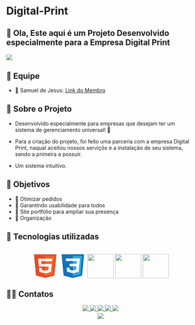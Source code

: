 ﻿# Digital-Print

## 👋 Ola, Este aqui é um Projeto Desenvolvido especialmente para a Empresa Digital Print

<img height=200 align="center" src="https://i.pinimg.com/originals/67/7b/ae/677bae7a40b03ec5b65c7979c4bb4c80.gif" />

## 📌 Equipe

- 📌 Samuel de Jesus: <a href="https://github.com/samucarvalh0" target="_blank"> Link do Membro </a>

## 📌 Sobre o Projeto

- Desenvolvido especialmente para empresas que desejam ter um sistema de gerenciamento universal! 🚀

- Para a criação do projeto, foi feito uma parceria com a empresa Digital Print, naqual aceitou nossos serviçõs e a instalação de seu sistema, sendo a primeira a possuir.

- Um sistema intuitivo.

## 🎯 Objetivos

- 📌 Otimizar pedidos
- 📌 Garantindo usabilidade para todos
- 📌 Site portfólio para ampliar sua presença
- 📌 Organização

## 🔹 Tecnologias utilizadas

<div align="center" style="display: inline_block"><br>
    <img align="center" height="65" width="70" src="https://raw.githubusercontent.com/devicons/devicon/master/icons/html5/html5-original.svg">
    <img align="center" height="65" width="70" src="https://raw.githubusercontent.com/devicons/devicon/master/icons/css3/css3-original.svg">
    <img align="center" height="65" width="70" src="https://cdn.jsdelivr.net/gh/devicons/devicon@latest/icons/javascript/javascript-original.svg">
    <img align="center" height="65" width="70" src="https://cdn.jsdelivr.net/gh/devicons/devicon@latest/icons/php/php-original.svg">
    <img align="center" height="65" width="70" src="https://cdn.jsdelivr.net/gh/devicons/devicon@latest/icons/mysql/mysql-original-wordmark.svg">
</div>

## 📌📌 Contatos

<div align="center" >
    <a href="https://www.youtube.com/@d4vi_964" target="_blank">
        <img src="https://img.shields.io/badge/YouTube-FF0000?style=for-the-badge&logo=youtube&logoColor=white" target="_blank">
    </a>
    <a href="https://www.instagram.com/zd4vi_i/" target="_blank">
        <img src="https://img.shields.io/badge/-Instagram-%23E4405F?style=for-the-badge&logo=instagram&logoColor=white" target="_blank">
    </a>
    <a href="mailto:davi.martins1362@gmail.com">
        <img src="https://img.shields.io/badge/Gmail-%23333333?style=for-the-badge&logo=gmail&logoColor=white" target="_blank">
    </a>
    <a href="https://x.com/D4VI_I" target="_blank">
        <img src="https://img.shields.io/badge/Twitter-1DA1F2?style=for-the-badge&logo=twitter&logoColor=white" target="_blank">
    </a>
    <a href="https://www.linkedin.com/in/davi-nic%C3%A9sio-a35480279/" target="_blank">
        <img src="https://img.shields.io/badge/-LinkedIn-%230077B5?style=for-the-badge&logo=linkedin&logoColor=white" target="_blank">
    </a>
</div>

<div align="center">
    <img height=200 align="center" src="https://cutecafe.art/wp-content/uploads/2024/10/GURA-AME..gif" />
</div>
